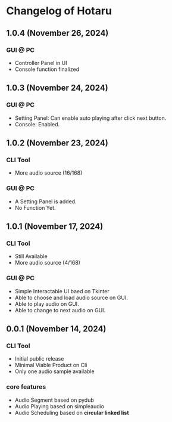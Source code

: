 # Changelog of Hotaru

## 1.0.4 (November 26, 2024)

### GUI @ PC

- Controller Panel in UI
- Console function finalized

## 1.0.3 (November 24, 2024)

### GUI @ PC

- Setting Panel: Can enable auto playing after click next button.
- Console: Enabled.

## 1.0.2 (November 23, 2024)

### CLI Tool

- More audio source (16/168)

### GUI @ PC

- A Setting Panel is added.
- No Function Yet.

## 1.0.1 (November 17, 2024)

### CLI Tool

- Still Available
- More audio source (4/168)

### GUI @ PC

- Simple Interactable UI baed on Tkinter
- Able to choose and load audio source on GUI.
- Able to play audio on GUI.
- Able to change to next audio on GUI.

## 0.0.1 (November 14, 2024)

### CLI Tool

- Initial public release
- Minimal Viable Product on Cli
- Only one audio sample available

### core features

- Audio Segment based on pydub
- Audio Playing based on simpleaudio
- Audio Scheduling based on **circular linked list**
